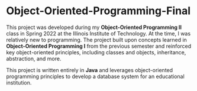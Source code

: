 # Object-Oriented-Programming-Final
This project was developed during my **Object-Oriented Programming II** class in Spring 2022 at the Illinois Institute of Technology. At the time, I was relatively new to programming. The project built upon concepts learned in **Object-Oriented Programming I** from the previous semester and reinforced key object-oriented principles, including classes and objects, inheritance, abstraction, and more.

This project is written entirely in **Java** and leverages object-oriented programming principles to develop a database system for an educational institution.

